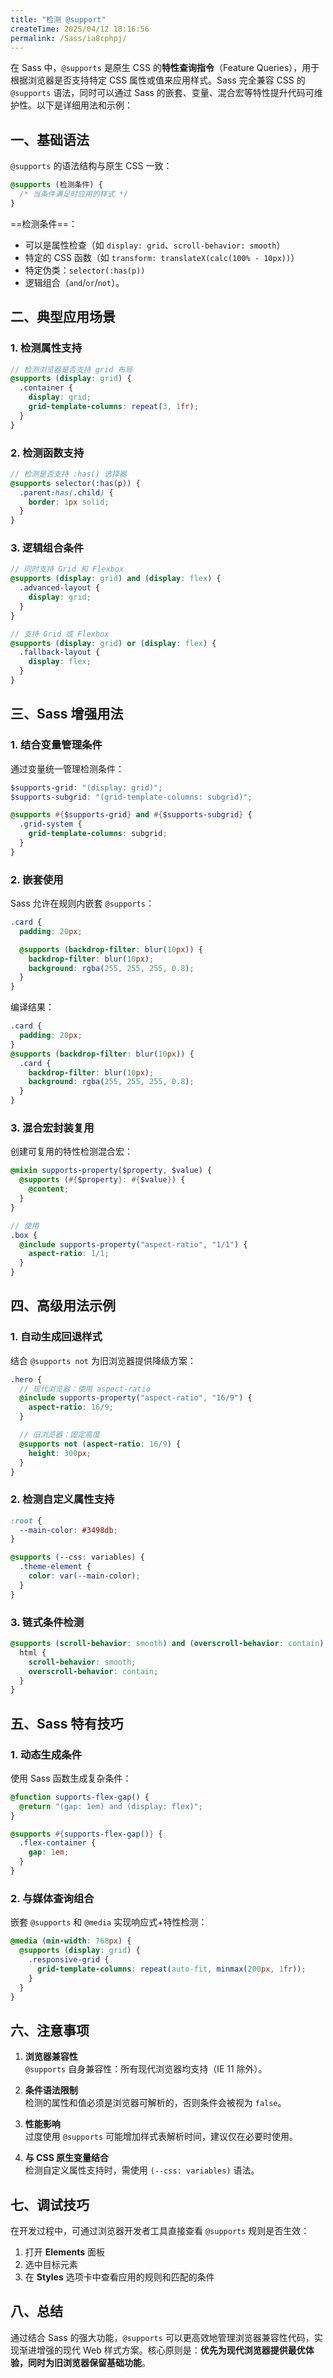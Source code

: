 ```yaml
---
title: "检测 @support"
createTime: 2025/04/12 18:16:56
permalink: /Sass/ia8cphpj/
---
```


在 Sass 中，`@supports` 是原生 CSS 的**特性查询指令**（Feature Queries），用于根据浏览器是否支持特定 CSS 属性或值来应用样式。Sass 完全兼容 CSS 的 `@supports` 语法，同时可以通过 Sass 的嵌套、变量、混合宏等特性提升代码可维护性。以下是详细用法和示例：

## 一、基础语法

`@supports` 的语法结构与原生 CSS 一致：

```scss
@supports (检测条件) {
  /* 当条件满足时应用的样式 */
}
```

==检测条件==：

- 可以是属性检查（如 `display: grid`、`scroll-behavior: smooth`）
- 特定的 CSS 函数（如 `transform: translateX(calc(100% - 10px))`）
- 特定伪类：`selector(:has(p))`
- 逻辑组合（`and`/`or`/`not`）。

## 二、典型应用场景

### 1. 检测属性支持

```scss
// 检测浏览器是否支持 grid 布局
@supports (display: grid) {
  .container {
    display: grid;
    grid-template-columns: repeat(3, 1fr);
  }
}
```

### 2. 检测函数支持

```scss
// 检测是否支持 :has() 选择器
@supports selector(:has(p)) {
  .parent:has(.child) {
    border: 1px solid;
  }
}
```

### 3. 逻辑组合条件

```scss
// 同时支持 Grid 和 Flexbox
@supports (display: grid) and (display: flex) {
  .advanced-layout {
    display: grid;
  }
}

// 支持 Grid 或 Flexbox
@supports (display: grid) or (display: flex) {
  .fallback-layout {
    display: flex;
  }
}
```

## 三、Sass 增强用法

### 1. 结合变量管理条件

通过变量统一管理检测条件：

```scss
$supports-grid: "(display: grid)";
$supports-subgrid: "(grid-template-columns: subgrid)";

@supports #{$supports-grid} and #{$supports-subgrid} {
  .grid-system {
    grid-template-columns: subgrid;
  }
}
```

### 2. 嵌套使用

Sass 允许在规则内嵌套 `@supports`：

```scss
.card {
  padding: 20px;

  @supports (backdrop-filter: blur(10px)) {
    backdrop-filter: blur(10px);
    background: rgba(255, 255, 255, 0.8);
  }
}
```

编译结果：

```css
.card {
  padding: 20px;
}
@supports (backdrop-filter: blur(10px)) {
  .card {
    backdrop-filter: blur(10px);
    background: rgba(255, 255, 255, 0.8);
  }
}
```

### 3. 混合宏封装复用

创建可复用的特性检测混合宏：

```scss
@mixin supports-property($property, $value) {
  @supports (#{$property}: #{$value}) {
    @content;
  }
}

// 使用
.box {
  @include supports-property("aspect-ratio", "1/1") {
    aspect-ratio: 1/1;
  }
}
```

## 四、高级用法示例

### 1. 自动生成回退样式

结合 `@supports not` 为旧浏览器提供降级方案：

```scss
.hero {
  // 现代浏览器：使用 aspect-ratio
  @include supports-property("aspect-ratio", "16/9") {
    aspect-ratio: 16/9;
  }

  // 旧浏览器：固定高度
  @supports not (aspect-ratio: 16/9) {
    height: 300px;
  }
}
```

### 2. 检测自定义属性支持

```scss
:root {
  --main-color: #3498db;
}

@supports (--css: variables) {
  .theme-element {
    color: var(--main-color);
  }
}
```

### 3. 链式条件检测

```scss
@supports (scroll-behavior: smooth) and (overscroll-behavior: contain) {
  html {
    scroll-behavior: smooth;
    overscroll-behavior: contain;
  }
}
```

## 五、Sass 特有技巧

### 1. 动态生成条件

使用 Sass 函数生成复杂条件：

```scss
@function supports-flex-gap() {
  @return "(gap: 1em) and (display: flex)";
}

@supports #{supports-flex-gap()} {
  .flex-container {
    gap: 1em;
  }
}
```

### 2. 与媒体查询组合

嵌套 `@supports` 和 `@media` 实现响应式+特性检测：

```scss
@media (min-width: 768px) {
  @supports (display: grid) {
    .responsive-grid {
      grid-template-columns: repeat(auto-fit, minmax(200px, 1fr));
    }
  }
}
```

## 六、注意事项

1. **浏览器兼容性**  
   `@supports` 自身兼容性：所有现代浏览器均支持（IE 11 除外）。

2. **条件语法限制**  
   检测的属性和值必须是浏览器可解析的，否则条件会被视为 `false`。

3. **性能影响**  
   过度使用 `@supports` 可能增加样式表解析时间，建议仅在必要时使用。

4. **与 CSS 原生变量结合**  
   检测自定义属性支持时，需使用 `(--css: variables)` 语法。

## 七、调试技巧

在开发过程中，可通过浏览器开发者工具直接查看 `@supports` 规则是否生效：

1. 打开 **Elements** 面板
2. 选中目标元素
3. 在 **Styles** 选项卡中查看应用的规则和匹配的条件

## 八、总结

通过结合 Sass 的强大功能，`@supports` 可以更高效地管理浏览器兼容性代码，实现渐进增强的现代 Web 样式方案。核心原则是：**优先为现代浏览器提供最优体验，同时为旧浏览器保留基础功能**。
